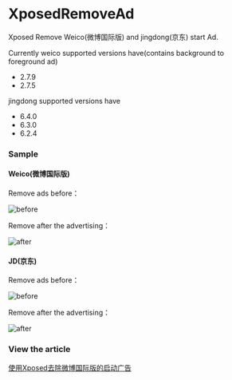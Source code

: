 # XposedRemoveAd
Xposed Remove Weico(微博国际版) and jingdong(京东) start Ad.

Currently weico supported versions have(contains background to foreground ad)
- 2.7.9
- 2.7.5

jingdong supported versions have 
- 6.4.0
- 6.3.0
- 6.2.4


### Sample
#### Weico(微博国际版)

Remove ads before：

![before](http://ovlhlis72.bkt.clouddn.com/17-9-29/45001770.jpg)

Remove after the advertising：

![after](http://ovlhlis72.bkt.clouddn.com/17-9-29/10446189.jpg)

#### JD(京东)

Remove ads before：

![before](./20171011_085752.gif)

Remove after the advertising：

![after](./20171011_090144.gif)

### View the article
[使用Xposed去除微博国际版的启动广告](https://www.jowanxu.top/2017/09/29/%E4%BD%BF%E7%94%A8Xposed%E5%8E%BB%E9%99%A4%E5%BE%AE%E5%8D%9A%E5%9B%BD%E9%99%85%E7%89%88%E7%9A%84%E5%90%AF%E5%8A%A8%E5%B9%BF%E5%91%8A/#more)
